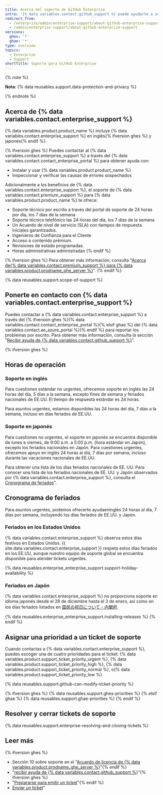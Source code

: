 ```yaml
---
title: Acerca del soporte de GitHub Enterprise
intro: '{% data variables.contact.github_support %} puede ayudarte a solucionar los problemas que se presenten en {% data variables.product.product_name %}.'
redirect_from:
  - /enterprise/admin/enterprise-support/about-github-enterprise-support
  - /admin/enterprise-support/about-github-enterprise-support
versions:
  ghes: '*'
  ghae: '*'
type: overview
topics:
  - Enterprise
  - Support
shortTitle: Soporte para GitHub Enterprise
---
```


{% note %}

**Nota**: {% data reusables.support.data-protection-and-privacy %}

{% endnote %}

## Acerca de {% data variables.contact.enterprise_support %}

{% data variables.product.product_name %} incluye {% data variables.contact.enterprise_support %} en inglés{% ifversion ghes %} y japonés{% endif %}.

{% ifversion ghes %}
Puedes contactar al {% data variables.contact.enterprise_support %} a través del {% data variables.contact.contact_enterprise_portal %} para obtener ayuda con:
 - Instalar y usar {% data variables.product.product_name %}
 - Inspeccionar y verificar las causas de errores sospechados

Adicionalmente a los beneficios de {% data variables.contact.enterprise_support %}, el soporte de {% data variables.contact.premium_support %} para {% data variables.product.product_name %} te ofrece:
  - Soporte técnico por escrito a través del portal de soporte de 24 horas por día, los 7 días de la semana
  - Soporte técnico telefónico las 24 horas del día, los 7 días de la semana
  - Un Acuerdo de nivel de servicio (SLA) con tiempos de respuesta iniciales garantizados.
  - Ingenieros de Confianza para el Cliente
  - Acceso a contenido prémium.
  - Revisiones de estado programadas.
  - Horas administrativas administradas
{% endif %}

{% ifversion ghes %}
Para obtener más información, consulta "[Acerca de{% data variables.contact.premium_support %} para {% data variables.product.prodname_ghe_server %}](/enterprise/admin/guides/enterprise-support/about-github-premium-support-for-github-enterprise-server)".
{% endif %}

{% data reusables.support.scope-of-support %}

## Ponerte en contacto con {% data variables.contact.enterprise_support %}

Puedes contactar a {% data variables.contact.enterprise_support %} a través del {% ifversion ghes %}{% data variables.contact.contact_enterprise_portal %}{% elsif ghae %} del {% data variables.contact.ae_azure_portal %}{% endif %} para reportar los problemas por escrito. Para obtener más información, consulta la sección "[Recibir ayuda de {% data variables.contact.github_support %}](/admin/enterprise-support/receiving-help-from-github-support)".

{% ifversion ghes %}
## Horas de operación

### Soporte en inglés

Para cuestiones estándar no urgentes, ofrecemos soporte en inglés las 24 horas del día, 5 días a la semana, excepto fines de semana y feriados nacionales de EE.UU. El tiempo de respuesta estándar es 24 horas.

Para asuntos urgentes, estamos disponibles las 24 horas del día, 7 días a la semana, incluso en días feriados de EE.UU.

### Soporte en japonés

Para cuestiones no urgentes, el soporte en japonés se encuentra disponible de lunes a viernes, de 9:00 a.m. a 5:00 p.m. (hora estándar en Japón), excepto los feriados nacionales en Japón. Para cuestiones urgentes, ofrecemos apoyo en inglés 24 horas al día, 7 días por semana, incluso durante las vacaciones nacionales de EE.UU.

Para obtener una lista de los días feriados nacionales de EE. UU. Para conocer una lista de los feriados nacionales de EE. UU. y Japón observados por {% data variables.contact.enterprise_support %}, consulta el [Cronograma de feriados](#holiday-schedules)".

## Cronograma de feriados

Para asuntos urgentes, podemos ofrecerte ayudaeninglés 24 horas al día, 7 días por semana, incluyendo los días feriados de EE.UU. y Japón.

### Feriados en los Estados Unidos

{% data variables.contact.enterprise_support %} observa estos días festivos en Estados Unidos. {{ site.data.variables.contact.enterprise_support }} respeta estos días feriados en los EE.UU, aunque nuestro equipo de soporte global se encuentra disponible para atender tickets urgentes.

{% data reusables.enterprise_enterprise_support.support-holiday-availability %}

### Feriados en Japón

{% data variables.contact.enterprise_support %} no proporciona soporte en idioma japonés desde el 28 de diciembre hasta el 3 de enero, así como en los días feriados listados en [国民の祝日について - 内閣府](https://www8.cao.go.jp/chosei/shukujitsu/gaiyou.html).

{% data reusables.enterprise_enterprise_support.installing-releases %}
{% endif %}

## Asignar una prioridad a un ticket de soporte

Cuando contactas a {% data variables.contact.enterprise_support %}, puedes escoger una de cuatro prioridades para el ticket: {% data variables.product.support_ticket_priority_urgent %}, {% data variables.product.support_ticket_priority_high %}, {% data variables.product.support_ticket_priority_normal %}, o{% data variables.product.support_ticket_priority_low %}.

{% data reusables.support.github-can-modify-ticket-priority %}

{% ifversion ghes %}
{% data reusables.support.ghes-priorities %}
{% elsif ghae %}
{% data reusables.support.ghae-priorities %}
{% endif %}

## Resolver y cerrar tickets de soporte

{% data reusables.support.enterprise-resolving-and-closing-tickets %}

## Leer más

{% ifversion ghes %}
- Sección 10 sobre soporte en el "[Acuerdo de licencia de {% data variables.product.prodname_ghe_server %}](https://enterprise.github.com/license)"{% endif %}
- "[recibir ayuda de {% data variables.contact.github_support %}](/admin/enterprise-support/receiving-help-from-github-support)"{% ifversion ghes %}
- "[Prepararse para emitir un ticket](/enterprise/admin/guides/enterprise-support/preparing-to-submit-a-ticket)"{% endif %}
- [Enviar un ticket](/enterprise/admin/guides/enterprise-support/submitting-a-ticket)"
